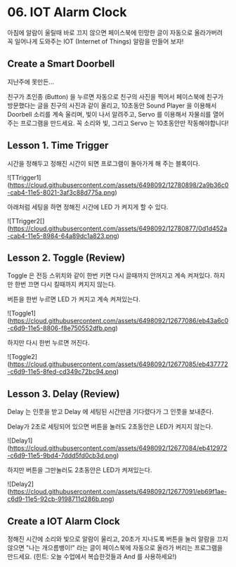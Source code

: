 # 06. IOT Alarm Clock

아침에 알람이 울릴때 바로 끄지 않으면 페이스북에 민망한 글이 자동으로 올라가버려 꼭 일어나게 도와주는 IOT (Internet of Things) 알람을 만들어 보자!

## Create a Smart Doorbell

지난주에 못만든...

친구가 초인종 (Button) 을 누르면 자동으로 친구의 사진을 찍어서 페이스북에 친구가 방문했다는 글을 친구의 사진과 같이 올리고, 10초동안 Sound Player 을 이용해서 Doorbell 소리를 계속 울리며, 빛이 나서 알려주고, Servo 를 이용해서 자물쇠를 열어주는 프로그램을 만드세요. 꼭 소리와 빛, 그리고 Servo 는 10초동안만 작동해야합니다! 

## Lesson 1. Time Trigger

시간을 정해두고 정해진 시간이 되면 프로그램이 돌아가게 해 주는 블록이다.

![TTrigger1] (https://cloud.githubusercontent.com/assets/6498092/12780898/2a9b36c0-cab4-11e5-8021-3af3c88d775a.png)

아래처럼 세팅을 하면 정해진 시간에 LED 가 켜지게 할 수 있다.

![TTrigger2[] (https://cloud.githubusercontent.com/assets/6498092/12780877/0d1d452a-cab4-11e5-8984-64a89dc1a823.png)

## Lesson 2. Toggle (Review)

Toggle 은 전등 스위치와 같이 한번 키면 다시 끌때까지 안꺼지고 계속 켜져있다. 하지만 한번 끄면 다시 킬때까지 켜지지 않는다.

버튼을 한번 누르면 LED 가 켜지고 계속 켜져있는다.

![Toggle1] (https://cloud.githubusercontent.com/assets/6498092/12677086/eb43a6c0-c6d9-11e5-8806-f8e750552dfb.png)

하지만 다시 한번 누르면 꺼진다.

![Toggle2] (https://cloud.githubusercontent.com/assets/6498092/12677085/eb437772-c6d9-11e5-8fed-cd349c72bc94.png)

## Lesson 3. Delay (Review)

Delay 는 인풋을 받고 Delay 에 세팅된 시간만큼 기다렸다가 그 인풋을 보내준다.

Delay가 2초로 세팅되어 있으면 버튼을 눌러도 2초동안은 LED가 켜지지 않는다.

![Delay1] (https://cloud.githubusercontent.com/assets/6498092/12677084/eb412972-c6d9-11e5-9bd4-7ddd5fd0cb3d.png)

하지만 버튼을 그만눌러도 2초동안은 LED가 켜져있는다.

![Delay2] (https://cloud.githubusercontent.com/assets/6498092/12677091/eb69f1ae-c6d9-11e5-92cb-9198711d286b.png)

## Create a IOT Alarm Clock

정해진 시간에 소리와 빛으로 알람이 울리고, 20초가 지나도록 버튼을 눌러 알람을 끄지 않으면 "나는 개으름뱅이!" 라는 글이 페이스북에 자동으로 올라가 버리는 프로그램을 만드세요. (힌트: 오늘 수업에서 복습한것들과 And 를 사용하세요!)
